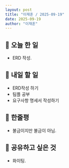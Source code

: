 ```yaml
---
layout: post
title: "이재훈 / 2025-09-19"
date: 2025-09-19
author: "이재훈"
---
```

## 📝 오늘 한 일

- ERD 작성.  


## 🎯 내일 할 일


- ERD작성 하기 
- 팀플 공부 
- 요구사항 명세서 작성하기 

## 💭 한줄평


- 불금이지만 불금이 아님.



## 🔗 공유하고 싶은 것

- 화이팅.
